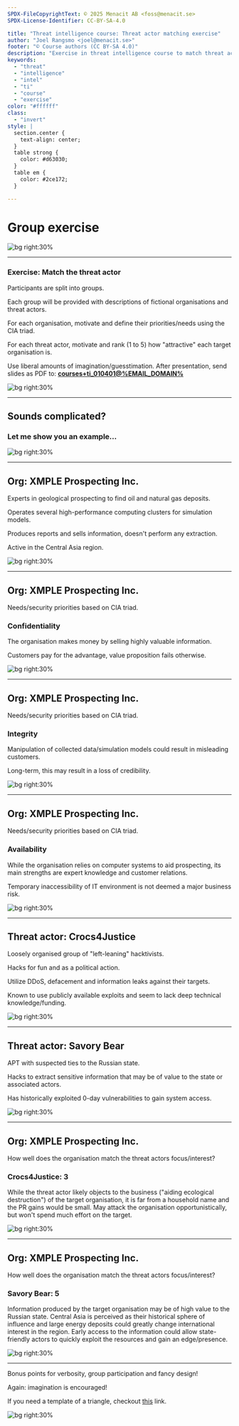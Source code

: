 ```yaml
---
SPDX-FileCopyrightText: © 2025 Menacit AB <foss@menacit.se>
SPDX-License-Identifier: CC-BY-SA-4.0

title: "Threat intelligence course: Threat actor matching exercise"
author: "Joel Rangsmo <joel@menacit.se>"
footer: "© Course authors (CC BY-SA 4.0)"
description: "Exercise in threat intelligence course to match threat actors with targets"
keywords:
  - "threat"
  - "intelligence"
  - "intel"
  - "ti"
  - "course"
  - "exercise"
color: "#ffffff"
class:
  - "invert"
style: |
  section.center {
    text-align: center;
  }
  table strong {
    color: #d63030;
  }
  table em {
    color: #2ce172;
  }

---
```

<!-- _footer: "%ATTRIBUTION_PREFIX% Edenpictures (CC BY 2.0)" -->
# Group exercise

![bg right:30%](images/04-staircase.jpg)

---
<!-- _footer: "%ATTRIBUTION_PREFIX% Edenpictures (CC BY 2.0)" -->
### Exercise: Match the threat actor
Participants are split into groups.  
  
Each group will be provided with descriptions of fictional organisations and threat actors.  

For each organisation, motivate and define their priorities/needs using the CIA triad.

For each threat actor, motivate and rank (1 to 5) how "attractive" each target organisation is.

Use liberal amounts of imagination/guesstimation. After presentation, send slides as PDF to:
**[courses+ti_010401@%EMAIL_DOMAIN%](mailto:courses+ti_010401@%EMAIL_DOMAIN%)**

![bg right:30%](images/04-staircase.jpg)

---
<!-- _footer: "%ATTRIBUTION_PREFIX% Edenpictures (CC BY 2.0)" -->
## Sounds complicated? 
### Let me show you an example...

![bg right:30%](images/04-staircase.jpg)

---
<!-- _footer: "%ATTRIBUTION_PREFIX% Pyntofmyld (CC BY 2.0)" -->
## Org: XMPLE Prospecting Inc.
Experts in geological prospecting to find oil and natural gas deposits.  

Operates several high-performance computing clusters for simulation models.

Produces reports and sells information, doesn't perform any extraction.

Active in the Central Asia region.

![bg right:30%](images/04-bubbles.jpg)

---
## Org: XMPLE Prospecting Inc.
Needs/security priorities based on CIA triad.

### Confidentiality
The organisation makes money by selling highly valuable information.

Customers pay for the advantage, value proposition fails otherwise.

![bg right:30%](images/04-example_cia_triad.png)

---
## Org: XMPLE Prospecting Inc.
Needs/security priorities based on CIA triad.

### Integrity
Manipulation of collected data/simulation models could result in misleading customers.

Long-term, this may result in a loss of credibility.

![bg right:30%](images/04-example_cia_triad.png)

---
## Org: XMPLE Prospecting Inc.
Needs/security priorities based on CIA triad.

### Availability
While the organisation relies on computer systems
to aid prospecting, its main strengths are expert
knowledge and customer relations.

Temporary inaccessibility of IT environment
is not deemed a major business risk.

![bg right:30%](images/04-example_cia_triad.png)

---
<!-- _footer: "%ATTRIBUTION_PREFIX% Edenpictures (CC BY 2.0)" -->
## Threat actor: Crocs4Justice
Loosely organised group of "left-leaning" hacktivists.  

Hacks for fun and as a political action.

Utilize DDoS, defacement and information leaks against their targets.  

Known to use publicly available exploits and seem to lack deep technical knowledge/funding.

![bg right:30%](images/04-croco.jpg)

---
<!-- _footer: "%ATTRIBUTION_PREFIX% William Warby (CC BY 2.0)" -->
## Threat actor: Savory Bear
APT with suspected ties to the Russian state.  

Hacks to extract sensitive information that may be of value to the state or associated actors.  

Has historically exploited 0-day vulnerabilities to gain system access.

![bg right:30%](images/04-bear.jpg)

---
<!-- _footer: "%ATTRIBUTION_PREFIX% Pyntofmyld (CC BY 2.0)" -->
## Org: XMPLE Prospecting Inc.
How well does the organisation match the threat actors focus/interest?

### Crocs4Justice: 3
While the threat actor likely objects to the business ("aiding ecological destruction") of
the target organisation, it is far from a household name and the PR gains would be small.
May attack the organisation opportunistically, but won't spend much effort on the target.

![bg right:30%](images/04-bubbles.jpg)

---
<!-- _footer: "%ATTRIBUTION_PREFIX% Pyntofmyld (CC BY 2.0)" -->
## Org: XMPLE Prospecting Inc.
How well does the organisation match the threat actors focus/interest?

### Savory Bear: 5
Information produced by the target organisation may be of high value to the Russian state.
Central Asia is perceived as their historical sphere of influence and large energy deposits
could greatly change international interest in the region. Early access to the information
could allow state-friendly actors to quickly exploit the resources and gain an edge/presence.

![bg right:30%](images/04-bubbles.jpg)

---
<!-- _footer: "%ATTRIBUTION_PREFIX% Edenpictures (CC BY 2.0)" -->
Bonus points for verbosity,
group participation and fancy design!

Again: imagination is encouraged!
  
If you need a template of a triangle,
checkout [this](resources/cia_triad_template.png) link.

![bg right:30%](images/04-staircase.jpg)
